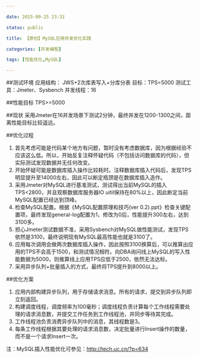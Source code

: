 ```yaml
---

date: 2015-09-25 23:32

status: public

title: 【原创】MySQL应用并发优化实践

categories: [并发编程]

tags: [性能优化,MySQL]

---
```


##测试环境
应用结构：
JWS+2次库表写入+分库分表
目标：TPS=5000
测试工具：Jmeter、Sysbench
并发线程：16

##性能目标
TPS>=5000

##现状
采用Jmeter在16并发场景下测试2分钟，最终并发在1200-1300之间，距离性能目标比较遥远。

##优化过程
1. 首先考虑可能是代码某个地方有问题，暂时没有考虑数据库，因为根据经验不应该这么低。所以，开始反复注释怀疑代码（不包括访问数据库的代码），但实际测试发现数据并无任何改变。
2. 开始怀疑可能是数据库插入操作比较耗时。注释数据库插入代码后，发现TPS明显提升至14000左右，因此可以断定瓶颈是在数据库插入造作。
3. 采用Jmeter对MySQL进行基准测试，测试得出当前MySQL的插入TPS<2800，并且观察数据库服务器IO uitil保持在80%以上，因此断定当前MySQL配置已经达到顶峰。
4. 检查MySQL配置。根据《MySQL配置原理和技巧(ver 0.2).ppt》检查关键配置项，最终发现general-log配置为1，修改为0后，性能提升300左右，达到3100多。
5. 担心Jmeter测试数据不准，采用Sysbench对MySQL做性能测试，发现TPS依然是3100，最终说明现有MySQL最高性能也就是3100了。
6. 应用每次调用会做两次数据库插入操作，因此按照3100换算后，可以推算出应用的TPS不会高于1500，和测试情况相符。向DBA询问线上MySQL的写入性能数据为5000，则推算线上应用TPS应低于2500，依然无法达标。
7. 采用异步队列+批量插入的方式，最终将TPS提升到8000以上。

##优化方案
1. 应用内部构建异步队列，用于存储请求消息。所有的请求，提交到异步队列即立刻返回。
2. 构建调度线程，调度频率为100毫秒；调度线程负责计算每个工作线程需要处理的请求消息数，并提交工作任务到工作线程池，并同步等待其完成。
3. 工作线程池负责消费异步队列中的消息，其线程数是3。
4. 每条工作线程根据其要处理的请求消息数，决定批量进行Insert操作的数量，而不是一个请求Insert一次。

注：MySQL插入性能优化可参见：http://tech.uc.cn/?p=634